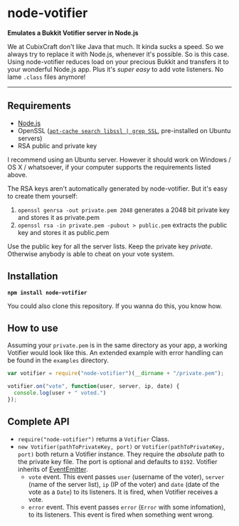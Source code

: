 node-votifier
=============

**Emulates a Bukkit Votifier server in Node.js**

We at CubixCraft don't like Java that much. It kinda sucks a speed. So we always try to replace it with Node.js,
whenever it's possible. So is this case. Using node-votifier reduces load on your precious Bukkit and transfers
it to your wonderful Node.js app. Plus it's *super easy* to add vote listeners. No lame `.class` files anymore!

- - -

Requirements
------------

-   [Node.js](https://github.com/joyent/node/wiki/Installation)
-   OpenSSL ([`apt-cache search libssl | grep SSL`](https://help.ubuntu.com/community/OpenSSL/), pre-installed on Ubuntu servers)
-   RSA public and private key

I recommend using an Ubuntu server. However it should work on Windows / OS X / whatsoever, if your computer
supports the requirements listed above.

The RSA keys aren't automatically generated by node-votifier. But it's easy to create them yourself:

1.  `openssl genrsa -out private.pem 2048` generates a 2048 bit private key and stores it as private.pem
2.  `openssl rsa -in private.pem -pubout > public.pem` extracts the public key and stores it as public.pem

Use the public key for all the server lists. Keep the private key *private*. Otherwise anybody is able to
cheat on your vote system.

Installation
------------

**`npm install node-votifier`**

You could also clone this repository. If you wanna do this, you know how.

How to use
----------

Assuming your `private.pem` is in the same directory as your app, a working Votifier would look like this.
An extended example with error handling can be found in the `examples` directory.

```javascript
var votifier = require("node-votifier")(__dirname + "/private.pem");

votifier.on("vote", function(user, server, ip, date) {
  console.log(user + " voted.")
});
```

Complete API
------------

-   `require("node-votifier")` returns a `Votifier` Class.
-   `new Votifier(pathToPrivateKey, port)` or `Votifier(pathToPrivateKey, port)` both return a Votifier instance. They require the *absolute* path to the private key file. The port is optional and defaults to `8192`. Votifier inherits of [EventEmitter](http://nodejs.org/api/events.html#events_class_events_eventemitter).
    - `vote` event. This event passes `user` (username of the voter), `server` (name of the server list), `ip` (IP of the voter) and `date` (date of the vote as a `Date`) to its listeners. It is fired, when Votifier receives a vote.
    - `error` event. This event passes `error` (`Error` with some infomation), to its listeners. This event is fired when something went wrong.